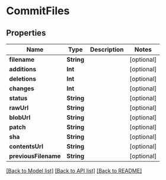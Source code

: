 # CommitFiles

## Properties
Name | Type | Description | Notes
------------ | ------------- | ------------- | -------------
**filename** | **String** |  | [optional] 
**additions** | **Int** |  | [optional] 
**deletions** | **Int** |  | [optional] 
**changes** | **Int** |  | [optional] 
**status** | **String** |  | [optional] 
**rawUrl** | **String** |  | [optional] 
**blobUrl** | **String** |  | [optional] 
**patch** | **String** |  | [optional] 
**sha** | **String** |  | [optional] 
**contentsUrl** | **String** |  | [optional] 
**previousFilename** | **String** |  | [optional] 

[[Back to Model list]](../README.md#documentation-for-models) [[Back to API list]](../README.md#documentation-for-api-endpoints) [[Back to README]](../README.md)


